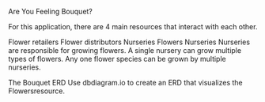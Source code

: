 Are You Feeling Bouquet?



For this application, there are 4 main resources that interact with each other.

Flower retailers
Flower distributors
Nurseries
Flowers
Nurseries
Nurseries are responsible for growing flowers. A single nursery can grow multiple types of flowers. Any one flower species can be grown by multiple nurseries.

The Bouquet ERD
Use dbdiagram.io to create an ERD that visualizes the Flowersresource.